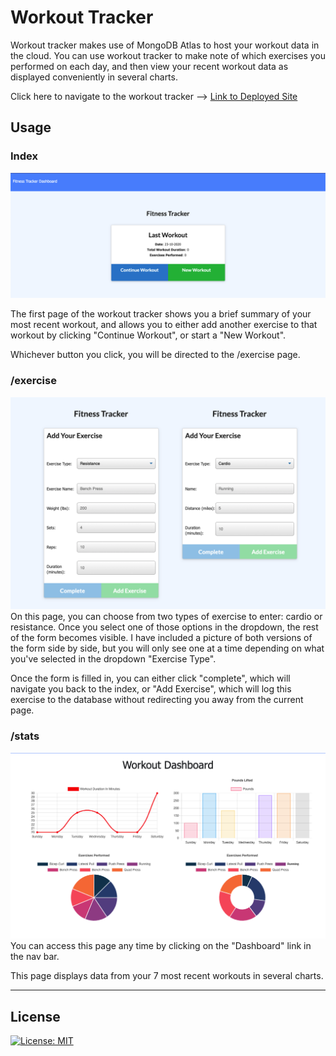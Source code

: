 # Workout Tracker

Workout tracker makes use of MongoDB Atlas to host your workout data in the cloud. You can use workout tracker to make note of which exercises you performed on each day, and then view your recent workout data as displayed conveniently in several charts.

Click here to navigate to the workout tracker --> [Link to Deployed Site](https://spacialfray-workout-tracker.herokuapp.com/)

## Usage

### Index

![Index Page](./readme-images/index_ss.png)

The first page of the workout tracker shows you a brief summary of your most recent workout, and allows you to either add another exercise to that workout by clicking "Continue Workout", or start a "New Workout".

Whichever button you click, you will be directed to the /exercise page.

### /exercise

![Exercise entry page](./readme-images/exercise_ss.png)
On this page, you can choose from two types of exercise to enter: cardio or resistance. Once you select one of those options in the dropdown, the rest of the form becomes visible. I have included a picture of both versions of the form side by side, but you will only see one at a time depending on what you've selected in the dropdown "Exercise Type".

Once the form is filled in, you can either click "complete", which will navigate you back to the index, or "Add Exercise", which will log this exercise to the database without redirecting you away from the current page.

### /stats

![Dashboard page](./readme-images/stats_ss.png)
You can access this page any time by clicking on the "Dashboard" link in the nav bar.

This page displays data from your 7 most recent workouts in several charts.

---

## License

[![License: MIT](https://img.shields.io/badge/License-MIT-yellow.svg)](https://opensource.org/licenses/MIT)
